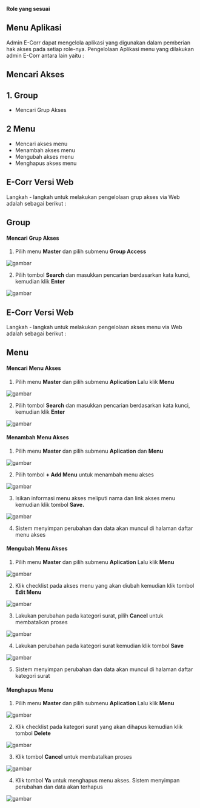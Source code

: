 **Role yang sesuai**

## Menu Aplikasi

Admin E-Corr dapat mengelola aplikasi yang digunakan dalam pemberian hak akses pada setiap role-nya. Pengelolaan Aplikasi menu yang dilakukan admin E-Corr antara lain yaitu :

## **Mencari Akses** 

## 1.  Group
- Mencari Grup Akses
## 2   Menu
- Mencari akses menu
- Menambah akses menu
- Mengubah akses menu
- Menghapus akses menu

## **E-Corr Versi Web**

Langkah - langkah untuk melakukan pengelolaan grup akses via Web adalah sebagai berikut :

## **Group**
#### **Mencari Grup Akses**

1.    Pilih menu **Master** dan pilih submenu **Group Access**

![gambar](DataMaster/SC_DataMaster/DM14.png)

2.    Pilih tombol **Search** dan masukkan pencarian berdasarkan kata kunci, kemudian klik **Enter**

![gambar](DataMaster/SC_DataMaster/DM15.png)

## **E-Corr Versi Web**

Langkah - langkah untuk melakukan pengelolaan akses menu via Web adalah sebagai berikut :

## **Menu**

#### **Mencari Menu Akses**

1.    Pilih menu **Master** dan pilih submenu **Aplication** Lalu klik **Menu**

![gambar](DataMaster/SC_DataMaster/02DM01.png)

2.    Pilih tombol **Search** dan masukkan pencarian berdasarkan kata kunci, kemudian klik **Enter**

![gambar](DataMaster/SC_DataMaster/02DM02.png)

#### **Menambah Menu Akses**

1.    Pilih menu **Master** dan pilih submenu **Aplication** dan **Menu**

![gambar](DataMaster/SC_DataMaster/02DM03.png)

2.    Pilih tombol **+ Add Menu** untuk menambah menu akses

![gambar](DataMaster/SC_DataMaster/02DM04.png)

3.    Isikan informasi menu akses meliputi nama dan link akses menu kemudian klik tombol **Save.**

![gambar](DataMaster/SC_DataMaster/02DM05.png)

4.    Sistem menyimpan perubahan dan data akan muncul di halaman daftar menu akses

#### **Mengubah Menu Akses**

1.    Pilih menu **Master** dan pilih submenu **Aplication** Lalu klik **Menu**

![gambar](DataMaster/SC_DataMaster/02DM06.png)

2.    Klik checklist pada akses menu yang akan diubah kemudian klik tombol **Edit Menu**

![gambar](DataMaster/SC_DataMaster/02DM07.png)

3.    Lakukan perubahan pada kategori surat, pilih **Cancel** untuk membatalkan proses

![gambar](DataMaster/SC_DataMaster/02DM08.png)

4.    Lakukan perubahan pada kategori surat kemudian klik tombol **Save**

![gambar](DataMaster/SC_DataMaster/02DM09.png)

5.    Sistem menyimpan perubahan dan data akan muncul di halaman daftar kategori surat


#### **Menghapus Menu**

1.    Pilih menu **Master** dan pilih submenu **Aplication** Lalu klik **Menu**

![gambar](DataMaster/SC_DataMaster/02DM10.png)

2.    Klik checklist pada kategori surat yang akan dihapus kemudian klik tombol **Delete**

![gambar](DataMaster/SC_DataMaster/02DM11.png)

3.    Klik tombol **Cancel** untuk membatalkan proses

![gambar](DataMaster/SC_DataMaster/02DM12.png)

4.	  Klik tombol **Ya** untuk menghapus menu akses. Sistem menyimpan perubahan dan data akan terhapus

![gambar](DataMaster/SC_DataMaster/02DM13.png)


